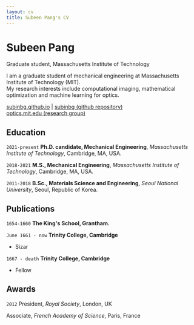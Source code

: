 ```yaml
---
layout: cv
title: Subeen Pang's CV
---
```

# Subeen Pang
Graduate student, Massachusetts Institute of Technology

I am a graduate student of mechanical engineering at Massachusetts Institute of Technology (MIT).<br/>
My research interests include computational imaging, mathematical optimization and machine learning for optics.<br/>

<div id="webaddress">
  <a href="https://subinbg.github.io"><i class="fas fa-home"></i> subinbg.github.io</a> | 
  <a href="https://github.com/subinbg"><i class="fab fa-github"></i> subinbg (github repository)</a><br/>
  <a href="http://optics.mit.edu"><i class="fas fa-users"></i> optics.mit.edu (research group)</a>
</div> 


## Education

`2021-present`
**Ph.D. candidate, Mechanical Engineering**, *Massachusetts Institute of Technology*, Cambridge, MA, USA.

`2018-2021`
**M.S., Mechanical Engineering**, *Massachusetts Institute of Technology*, Cambridge, MA, USA.

`2011-2018`
**B.Sc., Materials Science and Engineering**, *Seoul National University*, Seoul, Republic of Korea.


## Publications

`1654-1660`
__The King's School, Grantham.__

`June 1661 - now`
__Trinity College, Cambridge__

- Sizar

`1667 - death`
__Trinity College, Cambridge__

- Fellow


## Awards

`2012`
President, *Royal Society*, London, UK

Associate, *French Academy of Science*, Paris, France









<!--
## Publications

 A list is also available [online](http://scholar.google.co.uk/citations?user=LTOTl0YAAAAJ) 

### Journals

`1669`
Newton Sir I, De analysi per æquationes numero terminorum infinitas. 

`1669`
Lectiones opticæ.

etc. etc. etc.

### Patents

`2012`
Infinitesimal calculus for solutions to physics problems, [SMBC](http://www.techdirt.com/articles/20121011/09312820678/if-patents-had-been-around-time-newton.shtml) patent 001


## Occupation

`1600`
__Royal Mint__, London

- Warden
- Minted coins

`1600`
__Lucasian professor of Mathematics__, Cambridge University -->



<!-- ### Footer

Last updated: May 2013 -->


